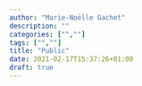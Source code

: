 ```yaml
---
author: "Marie-Noëlle Gachet"
description: ""
categories: ["",""]
tags: ["",""]
title: "Public"
date: 2021-02-17T15:37:26+01:00
draft: true
---
```



